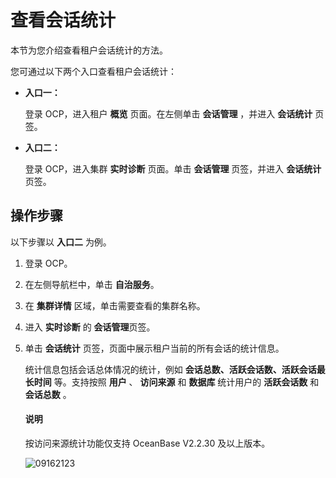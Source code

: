 查看会话统计
===========================

本节为您介绍查看租户会话统计的方法。

您可通过以下两个入口查看租户会话统计：

* **入口一：**

    登录 OCP，进入租户 **概览** 页面。在左侧单击 **会话管理** ，并进入 **会话统计** 页签。

* **入口二：**

    登录 OCP，进入集群 **实时诊断** 页面。单击 **会话管理** 页签，并进入 **会话统计** 页签。

操作步骤
-------------------------

以下步骤以 **入口二** 为例。

1. 登录 OCP。

2. 在左侧导航栏中，单击 **自治服务**。

3. 在 **集群详情** 区域，单击需要查看的集群名称。

4. 进入 **实时诊断** 的 **会话管理**页签。

5. 单击 **会话统计** 页签，页面中展示租户当前的所有会话的统计信息。

   统计信息包括会话总体情况的统计，例如 **会话总数、活跃会话数、活跃会话最长时间** 等。支持按照 **用户** 、 **访问来源** 和 **数据库** 统计用户的 **活跃会话数** 和 **会话总数** 。

   <main id="notice" type='explain'>
    <h4>说明</h4>
    <p>按访问来源统计功能仅支持 OceanBase V2.2.30 及以上版本。</p>
   </main>

   ![09162123](https://obbusiness-private.oss-cn-shanghai.aliyuncs.com/doc/img/ocp/420/%E4%BC%9A%E8%AF%9D%E7%BB%9F%E8%AE%A1.png)
